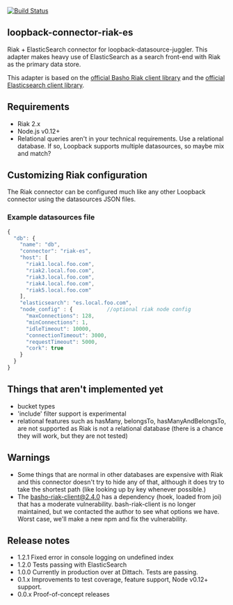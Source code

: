 [![Build Status](https://semaphoreci.com/api/v1/dittach/loopback-connector-riak-es/branches/master/badge.svg)](https://semaphoreci.com/dittach/loopback-connector-riak-es)

## loopback-connector-riak-es

Riak + ElasticSearch connector for loopback-datasource-juggler. This adapter makes heavy use of ElasticSearch as a search front-end with Riak as the primary data store.

This adapter is based on the [official Basho Riak client library](https://github.com/basho/riak-nodejs-client) and the [official Elasticsearch client library](https://github.com/elastic/elasticsearch-js).

## Requirements

* Riak 2.x
* Node.js v0.12+
* Relational queries aren't in your technical requirements. Use a relational database. If so, Loopback supports multiple datasources, so maybe mix and match?

## Customizing Riak configuration

The Riak connector can be configured much like any other Loopback connector using the datasources JSON files.

### Example datasources file

```javascript
{
  "db": {
    "name": "db",
    "connector": "riak-es",
    "host": [
      "riak1.local.foo.com",
      "riak2.local.foo.com",
      "riak3.local.foo.com",
      "riak4.local.foo.com",
      "riak5.local.foo.com"
    ],
    "elasticsearch": "es.local.foo.com",
    "node_config" : {           //optional riak node config
      "maxConnections": 128,
      "minConnections": 1,
      "idleTimeout": 10000,
      "connectionTimeout": 3000,
      "requestTimeout": 5000,
      "cork": true
    }
  }
}
```

## Things that aren't implemented yet

* bucket types
* 'include' filter support is experimental
* relational features such as hasMany, belongsTo, hasManyAndBelongsTo, are not supported as Riak is not a relational database (there is a chance they will work, but they are not tested)

## Warnings

* Some things that are normal in other databases are expensive with Riak and this connector doesn't try to hide any of that, although it does try to take the shortest path (like looking up by key whenever possible.)
* The basho-riak-client@2.4.0 has a dependency (hoek, loaded from joi) that has a moderate vulnerability.  bash-riak-client is no longer maintained, but we contacted the author to see what options we have.  Worst case, we'll make a new npm and fix the vulnerability.

## Release notes

* 1.2.1 Fixed error in console logging on undefined index
* 1.2.0 Tests passing with ElasticSearch
* 1.0.0 Currently in production over at Dittach. Tests are passing.
* 0.1.x Improvements to test coverage, feature support, Node v0.12+ support.
* 0.0.x Proof-of-concept releases
